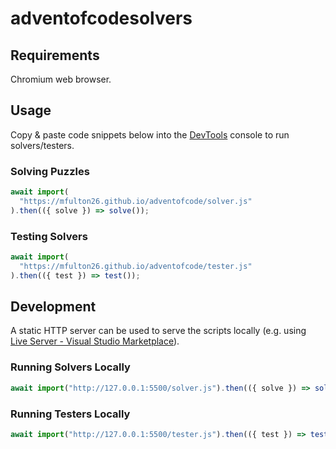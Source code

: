 # adventofcodesolvers

## Requirements

Chromium web browser.

## Usage

Copy & paste code snippets below into the [DevTools](https://devtools.chrome.com) console to run solvers/testers.

### Solving Puzzles

```js
await import(
  "https://mfulton26.github.io/adventofcode/solver.js"
).then(({ solve }) => solve());
```

### Testing Solvers

```js
await import(
  "https://mfulton26.github.io/adventofcode/tester.js"
).then(({ test }) => test());
```

## Development

A static HTTP server can be used to serve the scripts locally (e.g. using [Live Server - Visual Studio Marketplace](https://marketplace.visualstudio.com/items?itemName=ritwickdey.LiveServer)).

### Running Solvers Locally

```js
await import("http://127.0.0.1:5500/solver.js").then(({ solve }) => solve());
```

### Running Testers Locally

```js
await import("http://127.0.0.1:5500/tester.js").then(({ test }) => test());
```
